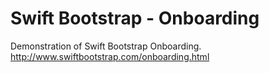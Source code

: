 # Swift Bootstrap - Onboarding
Demonstration of Swift Bootstrap Onboarding. http://www.swiftbootstrap.com/onboarding.html